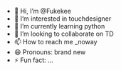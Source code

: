 - 👋 Hi, I’m @Fukekee
- 👀 I’m interested in touchdesigner
- 🌱 I’m currently learning python
- 💞️ I’m looking to collaborate on TD
- 📫 How to reach me _noway
- 😄 Pronouns: brand new
- ⚡ Fun fact: ...

<!---
Fukekee/Fukekee is a ✨ special ✨ repository because its `README.md` (this file) appears on your GitHub profile.
You can click the Preview link to take a look at your changes.
--->
